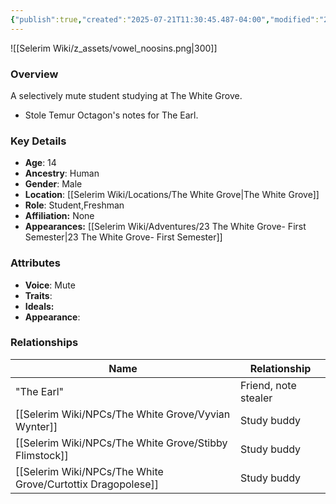 ```yaml
---
{"publish":true,"created":"2025-07-21T11:30:45.487-04:00","modified":"2025-07-27T18:13:57.565-04:00","published":"2025-07-27T18:13:57.565-04:00","cssclasses":"","Age":"14","Ancestry":"Human","Gender":"Male","Location":["[[The White Grove]]"],"Role":["Student","Freshman"],"Affiliation":["None"],"Appearances":["[[23 The White Grove- First Semester]]"]}
---
```



![[Selerim Wiki/z_assets/vowel_noosins.png|300]]

### Overview
A selectively mute student studying at The White Grove.

- Stole Temur Octagon's notes for The Earl.

### Key Details
- **Age**: 14
- **Ancestry**: Human
- **Gender**: Male
- **Location**: [[Selerim Wiki/Locations/The White Grove\|The White Grove]]
- **Role**: Student,Freshman
- **Affiliation:** None
- **Appearances:** [[Selerim Wiki/Adventures/23 The White Grove- First Semester\|23 The White Grove- First Semester]]

### Attributes
- **Voice**: Mute
- **Traits**: 
- **Ideals:** 
- **Appearance**:

### Relationships

| Name                      | Relationship         |
| ------------------------- | -------------------- |
| "The Earl"                | Friend, note stealer |
| [[Selerim Wiki/NPCs/The White Grove/Vyvian Wynter]]         | Study buddy          |
| [[Selerim Wiki/NPCs/The White Grove/Stibby Flimstock]]      | Study buddy          |
| [[Selerim Wiki/NPCs/The White Grove/Curtottix Dragopolese]] | Study buddy          |

